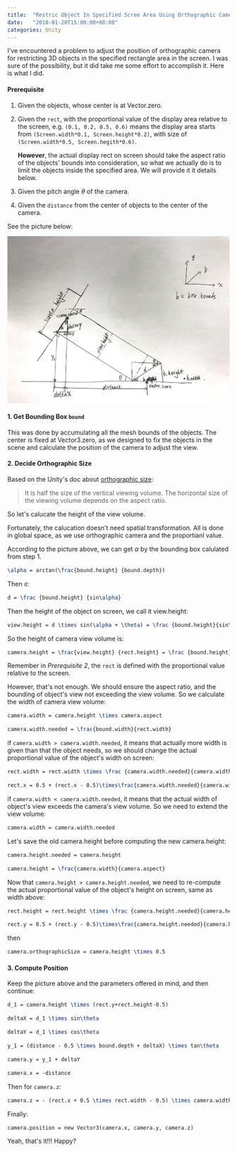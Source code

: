 ```yaml
---
title:  "Restric Object In Specified Scree Area Using Orthographic Camera"
date:   "2018-01-20T15:00:00+08:00"
categories: Unity
---
```




I’ve encountered a problem to adjust the position of orthographic camera for restricting 3D objects in the specified rectangle area in the screen. I was sure of the possibility, but it did take me some effort to accomplish it. Here is what I did.

#### Prerequisite

1. Given the objects, whose center is at Vector.zero.

2. Given the `rect`, with the proportional value of the display area relative to the screen, e.g. `(0.1, 0.2, 0.5, 0.6)` means the display area starts from `(Screen.width*0.1, Screen.height*0.2)`, with size of `(Screen.width*0.5, Screen.hegith*0.6)`.

   **However**, the actual display rect on screen should take the aspect ratio of the objects' bounds into consideration, so what we actually do is to limit the objects inside the specified area. We will provide it it details below.

3. Given the pitch angle $\theta$  of the camera.

4. Given the `distance` from the center of objects to the center of the camera.

See the picture below:

![](/blog/assets/img-orthographic-camera/1.JPG)

#### 1. Get Bounding Box `bound`

This was done by accumulating all the mesh bounds of the objects. The center is fixed at Vector3.zero, as we designed to fix the objects in the scene and calculate the position of the camera to adjust the view.

#### 2.  Decide Orthographic Size

Based on the Unity's doc about [orthographic size](https://docs.unity3d.com/ScriptReference/Camera-orthographicSize.html):

> It is half the size of the vertical viewing volume. The horizontal size of the viewing volume depends on the aspect ratio.

So let's calucate the height of the view volume. 

Fortunately, the calucation doesn't need spatial transformation. All is done in global space, as we use orthographic camera and the proportianl value.

According to the picture above, we can get $\alpha$ by the bounding box calulated from step 1. 

```latex
\alpha = arctan(\frac{bound.height} {bound.depth})
```

Then `d`:

```latex
d = \frac {bound.height} {sin\alpha}
```

Then the height of the object on screen, we call it view.height: 

```latex
view.height = d \times sin(\alpha + \theta) = \frac {bound.height}{sin\alpha} \times sin(\alpha + \theta)
```

So the height of camera view volume is:

```latex
camera.height = \frac{view.height} {rect.height} = \frac {bound.height} {rect.height} \times \frac{sin(\alpha + \theta)} {sin\alpha}
```

Remember in *Prerequisite 2*, the `rect` is defined with the proportional value relative to the screen.

However, that's not enough. We should ensure the aspect ratio, and the bounding of object's view not exceeding the view volume. So we calculate the width of camera view volume: 

```latex
camera.width = camera.height \times camera.aspect
```

```latex
camera.width.needed = \frac{bound.width}{rect.width}
```

if `camera.width > camera.width.needed`, it means that actually more width is given than that the object needs, so we should change the actual proportional value of the object's width on screen:

```latex
rect.width = rect.width \times \frac {camera.width.needed}{camera.width}
```

```latex
rect.x = 0.5 + (rect.x - 0.5)\times\frac{camera.width.needed}{camera.width}
```

if `camera.width < camera.width.needed`, it means that the actual width of object's view exceeds the camera's view volume. So we need to extend the view volume:

```latex
camera.width = camera.width.needed
```

Let's save the old camera.height before computing the new camera.height:

```latex
camera.height.needed = camera.height
```

```latex
camera.height = \frac{camera.width}{camera.aspect}
```

Now that `camera.height > camera.height.needed`, we need to re-compute the actual proportional value of the object's height on screen, same as width above:

```latex
rect.height = rect.height \times \frac {camera.height.needed}{camera.height}
```

```latex
rect.y = 0.5 + (rect.y - 0.5)\times\frac{camera.height.needed}{camera.height}
```

then

```latex
camera.orthographicSize = camera.height \times 0.5
```

#### 3. Compute Position

Keep the picture above and the parameters offered in mind, and then continue:

```latex
d_1 = camera.height \times (rect.y+rect.height-0.5)
```

```latex
deltaX = d_1 \times sin\theta
```

```latex
deltaY = d_1 \times cos\theta
```

```latex
y_1 = (distance - 0.5 \times bound.depth + deltaX) \times tan\theta
```

```latex
camera.y = y_1 + deltaY
```

```latex
camera.x = -distance
```

Then for `camera.z`:

```latex
camera.z = - (rect.x + 0.5 \times rect.width - 0.5) \times camera.width
```

Finally:

```
camera.position = new Vector3(camera.x, camera.y, camera.z)
```



Yeah, that's it!!! Happy?